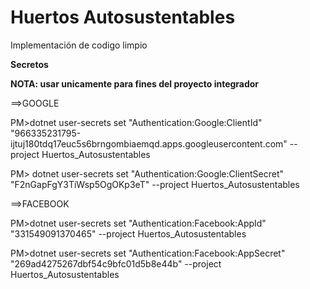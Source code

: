 # Huertos Autosustentables

Implementación de codigo limpio

**Secretos**

**NOTA: usar unicamente para fines del proyecto integrador**

==>GOOGLE

PM>dotnet user-secrets set "Authentication:Google:ClientId" "966335231795-ijtuj180tdq17euc5s6brngombiaemqd.apps.googleusercontent.com" --project Huertos_Autosustentables

PM> dotnet user-secrets set "Authentication:Google:ClientSecret" "F2nGapFgY3TiWsp5OgOKp3eT" --project Huertos_Autosustentables

==>FACEBOOK

PM>dotnet user-secrets set "Authentication:Facebook:AppId" "331549091370465" --project Huertos_Autosustentables

PM>dotnet user-secrets set "Authentication:Facebook:AppSecret" "269ad4275267dbf54c9bfc01d5b8e44b" --project Huertos_Autosustentables

